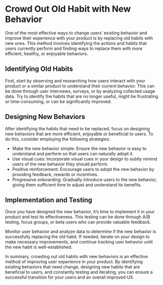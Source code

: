 # Crowd Out Old Habit with New Behavior

One of the most effective ways to change users’ existing behavior and improve their experience with your product is by replacing old habits with new ones. This method involves identifying the actions and habits that users currently perform and finding ways to replace them with more efficient, healthy, or enjoyable behaviors.

## Identifying Old Habits

First, start by observing and researching how users interact with your product or a similar product to understand their current behavior. This can be done through user interviews, surveys, or by analyzing collected usage data. Try to identify the habits that are no longer useful, might be frustrating or time-consuming, or can be significantly improved.

## Designing New Behaviors

After identifying the habits that need to be replaced, focus on designing new behaviors that are more efficient, enjoyable or beneficial to users. To do this, consider employing the following strategies:

- Make the new behavior simple: Ensure the new behavior is easy to understand and perform so that users can naturally adopt it.
- Use visual cues: Incorporate visual cues in your design to subtly remind users of the new behavior they should perform.
- Positive reinforcement: Encourage users to adopt the new behavior by providing feedback, rewards or incentives.
- Progressive onboarding: Gradually introduce users to the new behavior, giving them sufficient time to adjust and understand its benefits.

## Implementation and Testing

Once you have designed the new behavior, it’s time to implement it in your product and test its effectiveness. This testing can be done through A/B testing, focus groups, or beta users who can provide valuable feedback.

Monitor user behavior and analyze data to determine if the new behavior is successfully replacing the old habit. If needed, iterate on your design to make necessary improvements, and continue tracking user behavior until the new habit is well-established.

In summary, crowding out old habits with new behaviors is an effective method of improving user experience in your product. By identifying existing behaviors that need change, designing new habits that are beneficial to users, and constantly testing and iterating, you can ensure a successful transition for your users and an overall improved UX.
